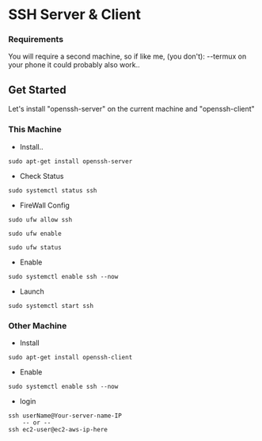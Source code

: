 # SSH Server & Client #

### Requirements ###

You will require a second machine, so if like me, (you don't):
  --termux on your phone it could probably also work..


## Get Started ##

Let's install "openssh-server" on the current machine and "openssh-client"


### This Machine ###

- Install..

```
sudo apt-get install openssh-server

```

- Check Status

```
sudo systemctl status ssh

```


- FireWall Config

```
sudo ufw allow ssh

sudo ufw enable

sudo ufw status

```

- Enable 

```
sudo systemctl enable ssh --now

```

- Launch


```
sudo systemctl start ssh

```



### Other Machine ###

- Install

```
sudo apt-get install openssh-client

```
- Enable

```
sudo systemctl enable ssh --now

```

- login

```
ssh userName@Your-server-name-IP
    -- or --
ssh ec2-user@ec2-aws-ip-here

```







